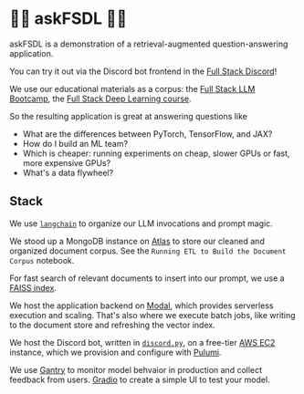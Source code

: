 # 🥞🦜 askFSDL 🦜🥞

askFSDL is a demonstration of a retrieval-augmented question-answering application.

You can try it out via the Discord bot frontend in the
[Full Stack Discord](https://fsdl.me/join-discord-askfsdl)!

We use our educational materials as a corpus:
the [Full Stack LLM Bootcamp](https://fullstackdeeplearning.com/llm-bootcamp),
the [Full Stack Deep Learning course](https://fullstackdeeplearning.com/course).

So the resulting application is great at answering questions like

- What are the differences between PyTorch, TensorFlow, and JAX?
- How do I build an ML team?
- Which is cheaper: running experiments on cheap, slower GPUs or fast, more expensive GPUs?
- What's a data flywheel?

## Stack

We use [`langchain`](https://github.com/hwchase17/langchain)
to organize our LLM invocations and prompt magic.

We stood up a MongoDB instance on
[Atlas](https://www.mongodb.com/atlas/database)
to store our cleaned and organized document corpus.
See the `Running ETL to Build the Document Corpus` notebook.

For fast search of relevant documents to insert into our prompt,
we use a [FAISS index](https://github.com/facebookresearch/faiss).

We host the application backend on
[Modal](https://modal.com/),
which provides serverless execution and scaling.
That's also where we execute batch jobs,
like writing to the document store and refreshing the vector index.

We host the Discord bot,
written in [`discord.py`](https://discordpy.readthedocs.io/en/stable/),
on a free-tier
[AWS EC2](https://aws.amazon.com/ec2/)
instance,
which we provision and configure with
[Pulumi](https://www.pulumi.com/).

We use
[Gantry](https://gantry.io)
to monitor model behvaior in production and collect feedback from users.
[Gradio](https://gradio.app/) to create a simple UI to test your model.
